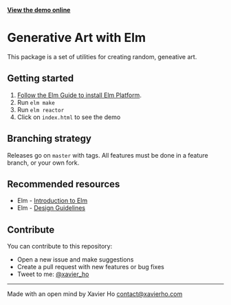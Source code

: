 [**View the demo online**](https://spaxe.github.io/elm-generative/)

# Generative Art with Elm

This package is a set of utilities for creating random, geneative art.

## Getting started

1.  [Follow the Elm Guide to install Elm Platform](https://guide.elm-lang.org/install.html).
2.  Run `elm make`
3.  Run `elm reactor`
4.  Click on `index.html` to see the demo

## Branching strategy

Releases go on `master` with tags. All features must be done in a feature
branch, or your own fork.

## Recommended resources

- Elm - [Introduction to Elm](https://guide.elm-lang.org/)
- Elm - [Design Guidelines](http://package.elm-lang.org/help/design-guidelines)

## Contribute

You can contribute to this repository:

- Open a new issue and make suggestions
- Create a pull request with new features or bug fixes
- Tweet to me: [@xavier_ho](https://twitter.com/xavier_ho)

---

Made with an open mind by Xavier Ho <contact@xavierho.com>
